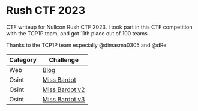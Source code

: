 # Rush CTF 2023
CTF writeup for Nullcon Rush CTF 2023. I took part in this CTF competition with the TCP1P team, and got 11th place out of 100 teams

Thanks to the TCP1P team especially @dimasma0305 and @dRe

| Category | Challenge
| --- | --- |
| Web | [Blog](/Rush%20CTF%202023/Blog/)
| Osint | [Miss Bardot](/Rush%20CTF%202023/Miss%20Bardot/)
| Osint | [Miss Bardot v2](/Rush%20CTF%202023/Miss%20Bardot%20v2/)
| Osint | [Miss Bardot v3](/Rush%20CTF%202023/Miss%20Bardot%20v3/)